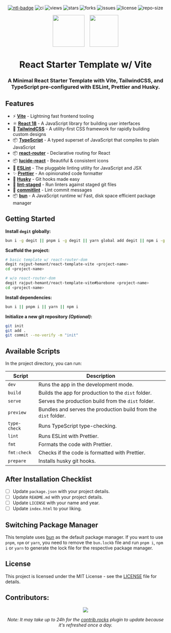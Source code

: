 <div align=center>

[![ntl-badge]][ntl-link] ![ci] ![views] ![stars] ![forks] ![issues] ![license] ![repo-size]

<div style="display: flex; justify-content: center; gap: 1rem;">
<img src="public/react.svg" style="width: 100px; height: 100px;">
<img src="public/vite.svg" style="width: 90px; height: 100px;">
</div>

# React Starter Template w/ Vite

### A Minimal React Starter Template with Vite, TailwindCSS, and TypeScript pre-configured with ESLint, Prettier and Husky.

</div>

## Features

- ⚡ **[Vite](https://vitejs.dev/)** - Lightning fast frontend tooling
- ⚛️ **[React 18](https://reactjs.org/)** - A JavaScript library for building user interfaces
- 🎨 **[TailwindCSS](https://tailwindcss.com/)** - A utility-first CSS framework for rapidly building custom designs
- 📦 **[TypeScript](https://www.typescriptlang.org/)** - A typed superset of JavaScript that compiles to plain JavaScript
- 📦 **[react-router](https://reactrouter.com/)** - Declarative routing for React
- 📦 **[lucide-react](https://lucide.dev/)** - Beautiful & consistent icons
- 📝 **[ESLint](https://eslint.org/)** - The pluggable linting utility for JavaScript and JSX
- ✨ **[Prettier](https://prettier.io/)** - An opinionated code formatter
- 🐶 **[Husky](https://typicode.github.io/husky/#/)** - Git hooks made easy
- 🚫 **[lint-staged](https://github.com/okonet/lint-staged)** - Run linters against staged git files
- 📄 **[commitlint](https://commitlint.js.org/#/)** - Lint commit messages
- 📦 **[bun](https://bun.sh)** - A JavaScript runtime w/ Fast, disk space efficient package manager

## Getting Started

**Install `degit` globally:**

```bash
bun i -g degit || pnpm i -g degit || yarn global add degit || npm i -g degit
```

**Scaffold the project:**

```bash
# basic template w/ react-router-dom
degit rajput-hemant/react-template-vite <project-name>
cd <project-name>
```

```bash
# w/o react-router-dom
degit rajput-hemant/react-template-vite#barebone <project-name>
cd <project-name>
```

**Install dependencies:**

```bash
bun i || pnpm i || yarn || npm i
```

**Initialize a new git repository _(Optional)_:**

```bash
git init
git add .
git commit --no-verify -m "init"
```

## Available Scripts

In the project directory, you can run:

| **Script**   | **Description**                                                 |
| ------------ | --------------------------------------------------------------- |
| `dev`        | Runs the app in the development mode.                           |
| `build`      | Builds the app for production to the `dist` folder.             |
| `serve`      | Serves the production build from the `dist` folder.             |
| `preview`    | Bundles and serves the production build from the `dist` folder. |
| `type-check` | Runs TypeScript type-checking.                                  |
| `lint`       | Runs ESLint with Prettier.                                      |
| `fmt`        | Formats the code with Prettier.                                 |
| `fmt:check`  | Checks if the code is formatted with Prettier.                  |
| `prepare`    | Installs husky git hooks.                                       |

## After Installation Checklist

- [ ] Update `package.json` with your project details.
- [ ] Update `README.md` with your project details.
- [ ] Update `LICENSE` with your name and year.
- [ ] Update `index.html` to your liking.

## Switching Package Manager

This template uses [bun](https://bun.sh) as the default package manager. If you want to use `pnpm`, `npm` or `yarn`, you need to remove the `bun.lockb` file and run `pnpm i`, `npm i` or `yarn` to generate the lock file for the respective package manager.

## License

This project is licensed under the MIT License - see the [LICENSE](LICENSE) file for details.

## Contributors:

<div align=center>

[![][contributors]][contributors-graph]

_Note: It may take up to 24h for the [contrib.rocks][contrib-rocks] plugin to update because it's refreshed once a day._

</div>

<!----------------------------------{ Labels }--------------------------------->

[views]: https://komarev.com/ghpvc/?username=react-template-vite&label=view%20counter&color=red&style=flat
[repo-size]: https://img.shields.io/github/repo-size/rajput-hemant/react-template-vite
[issues]: https://img.shields.io/github/issues-raw/rajput-hemant/react-template-vite
[license]: https://img.shields.io/github/license/rajput-hemant/react-template-vite
[forks]: https://img.shields.io/github/forks/rajput-hemant/react-template-vite?style=flat
[stars]: https://img.shields.io/github/stars/rajput-hemant/react-template-vite
[contributors]: https://contrib.rocks/image?repo=rajput-hemant/react-template-vite&max=500
[contributors-graph]: https://github.com/rajput-hemant/react-template-vite/graphs/contributors
[contrib-rocks]: https://contrib.rocks/preview?repo=rajput-hemant%2Freact-template-vite
[ci]: https://github.com/rajput-hemant/react-template-vite/actions/workflows/ci.yml/badge.svg
[ntl-badge]: https://api.netlify.com/api/v1/badges/1699cfdd-9493-4c43-97de-0ec96fa4e1a1/deploy-status
[ntl-link]: https://app.netlify.com/sites/react-template-vite/deploys
